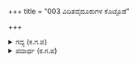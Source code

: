+++
title = "003 ವಿದಿತವೈದೂರುಗಳ ಕೊಟ್ಟೊಡೆ"

+++

<details><summary>ಗದ್ಯ (ಕ.ಗ.ಪ) </summary>

3. ನಿರ್ಧರಿಸಿದಂತೆ ಐದೂರುಗಳನ್ನು ಕೊಟ್ಟರೆ ನೆಮ್ಮದಿಯಿಂದಿರುವುದು ಕೋಪಿಸಿಕೊಂಡರೆ ಯುದ್ಧವನ್ನೇ ನಿರ್ಣಯಿಸುವುದು. ಯೋಗ್ಯವಾದುದು ಯಾವುದು ಯೋಗ್ಯವಲ್ಲದ್ದು ಯಾವುದೆಂದು ಸಂದರ್ಭಾನುಸಾರ ತಿಳಿದು ಮಾಡುವುದು. ಅದರ ರೀತಿಯನ್ನು ನೀನೇ ತಿಳಿದಿರುವೆ. ಇನ್ನು ಸಾಕು; ಇದು ನನ್ನ ಅಭಿಪ್ರಾಯ. ತಿಳಿದು ನೋಡಿದರೆ ನಮ್ಮ ಅಭಿವೃದ್ಧಿ, ಏಳಿಗೆಗಳು ನಿಮ್ಮ ಅಧೀನದಲ್ಲಿದೆ ಎಂದನು ಧರ್ಮರಾಯ.
</details>

<details><summary>ಪದಾರ್ಥ (ಕ.ಗ.ಪ) </summary>

ಹದುಳ-ನೆಮ್ಮದಿ, ನಿಧಾನ-ಅಭಿಪ್ರಾಯ ಅಲೋಚನೆ.   
ಅಭ್ಯುಧಯ-ಏಳಿಗೆ.
</details>

